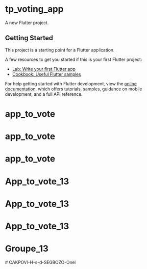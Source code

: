 # tp_voting_app

A new Flutter project.

## Getting Started

This project is a starting point for a Flutter application.

A few resources to get you started if this is your first Flutter project:

- [Lab: Write your first Flutter app](https://docs.flutter.dev/get-started/codelab)
- [Cookbook: Useful Flutter samples](https://docs.flutter.dev/cookbook)

For help getting started with Flutter development, view the
[online documentation](https://docs.flutter.dev/), which offers tutorials,
samples, guidance on mobile development, and a full API reference.
# app_to_vote
# app_to_vote
# app_to_vote
# App_to_vote_13
# App_to_vote_13
# App_to_vote_13
# Groupe_13
#   C A K P O V I - H - s - d - S E G B O Z O - O n e l  
 